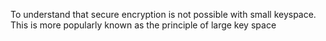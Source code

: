To understand that secure encryption is not possible with small keyspace. This is more popularly known as the principle of large key space

